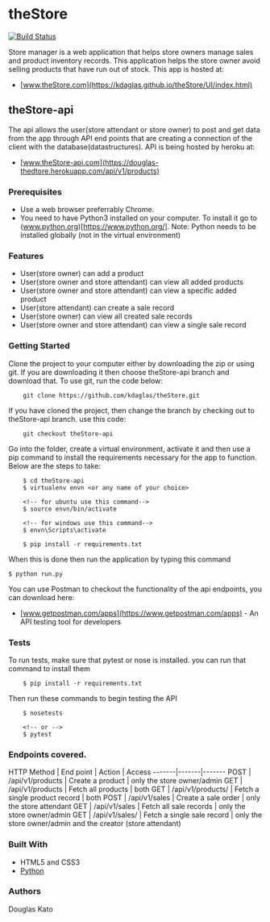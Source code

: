 # theStore

[![Build Status](https://travis-ci.org/kdaglas/theStore.svg?branch=theStore-api)](https://travis-ci.org/kdaglas/theStore)

Store manager is a web application that helps store owners manage sales and product inventory records. This application helps the store owner avoid selling products that have run out of stock. This app is hosted at:
- [www.theStore.com](https://kdaglas.github.io/theStore/UI/index.html)

## theStore-api

The api allows the user(store attendant or store owner) to post and get data from the app through API end points that are creating a connection of the client with the database(datastructures). API is being hosted by heroku at: 
- [www.theStore-api.com](https://douglas-thedtore.herokuapp.com/api/v1/products)

### Prerequisites

- Use a web browser preferrably Chrome.
- You need to have Python3 installed on your computer. To install it go to (www.python.org)[https://www.python.org/]. Note: Python needs to be installed globally (not in the virtual environment)

### Features

- User(store owner) can add a product
- User(store owner and store attendant) can view all added products
- User(store owner and store attendant) can view a specific added product
- User(store attendant) can create a sale record
- User(store owner) can view all created sale records
- User(store owner and store attendant) can view a single sale record

### Getting Started

Clone the project to your computer either by downloading the zip or using git. If you are downloading it then choose theStore-api branch and download that. To use git, run the code below:
```
    git clone https://github.com/kdaglas/theStore.git
```
If you have cloned the project, then change the branch by checking out to theStore-api branch. use this code:
```
    git checkout theStore-api
```
Go into the folder, create a virtual environment, activate it and then use a pip command to install the requirements necessary for the app to function. Below are the steps to take:
```
    $ cd theStore-api
    $ virtualenv envn <or any name of your choice>

    <!-- for ubuntu use this command-->
    $ source envn/bin/activate

    <!-- for windows use this command-->
    $ envn\Scripts\activate

    $ pip install -r requirements.txt
```
When this is done then run the application by typing this command
```
$ python run.py
```
You can use Postman to checkout the functionality of the api endpoints, you can download here:
- [www.getpostman.com/apps](https://www.getpostman.com/apps) - An API testing tool for developers


### Tests

To run tests, make sure that pytest or nose is installed. you can run that command to install them
```
    $ pip install -r requirements.txt
```
Then run these commands to begin testing the API
```
    $ nosetests

    <!-- or -->
    $ pytest
```

### Endpoints covered.

 HTTP Method | End point | Action | Access
-------|-------|-------
 POST | /api/v1/products | Create a product | only the store owner/admin
 GET | /api/v1/products | Fetch all products | both
 GET | /api/v1/products/<productId> | Fetch a single product record | both
 POST | /api/v1/sales | Create a sale order | only the store attendant
 GET | /api/v1/sales | Fetch all sale records | only the store owner/admin
 GET | /api/v1/sales/<saleId> | Fetch a single sale record | only the store owner/admin and the creator (store attendant)

### Built With

- HTML5 and CSS3
- [Python](https://www.python.org/)

### Authors

Douglas Kato
